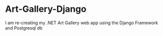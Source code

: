 # Art-Gallery-Django
I am re-creating my .NET Art Gallery web app using the Django Framework and Postgresql db
